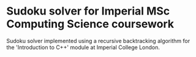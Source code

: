 # Sudoku solver for Imperial MSc Computing Science coursework 

Sudoku solver implemented using a recursive backtracking algorithm for the 'Introduction to C++' module at Imperial College London. 


